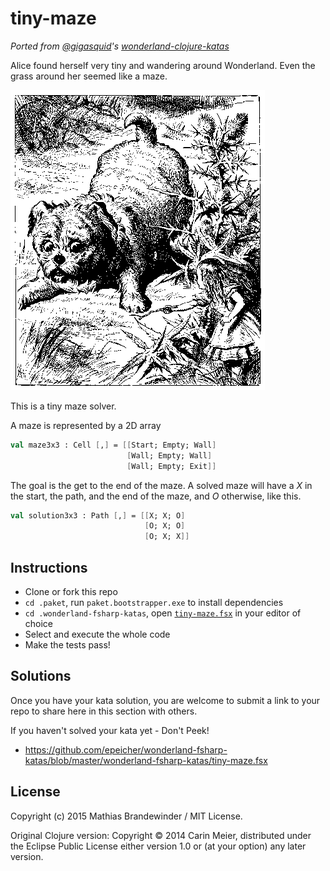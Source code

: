 # tiny-maze

_Ported from [@gigasquid](https://twitter.com/gigasquid)'s
[*wonderland-clojure-katas*](https://github.com/gigasquid/wonderland-clojure-katas)_

Alice found herself very tiny and wandering around Wonderland.  Even
the grass around her seemed like a maze.

![alice tiny](/images/alicetiny.gif)

This is a tiny maze solver.

A maze is represented by a 2D array

```fsharp
val maze3x3 : Cell [,] = [[Start; Empty; Wall]
                          [Wall; Empty; Wall]
                          [Wall; Empty; Exit]]
```


The goal is the get to the end of the maze.  A solved maze will have a
_X_ in the start, the path, and the end of the maze, and _O_ otherwise, like this.

```fsharp
val solution3x3 : Path [,] = [[X; X; O]
                              [O; X; O]
                              [O; X; X]]
```

## Instructions

- Clone or fork this repo
- `cd .paket`, run `paket.bootstrapper.exe` to install dependencies
- `cd .wonderland-fsharp-katas`, open [`tiny-maze.fsx`](tiny-maze.fsx) in your editor of choice
- Select and execute the whole code
- Make the tests pass!

## Solutions

Once you have your kata solution, you are welcome to submit a link to your repo to share here in this section with others.


If you haven't solved your kata yet - Don't Peek!

* https://github.com/epeicher/wonderland-fsharp-katas/blob/master/wonderland-fsharp-katas/tiny-maze.fsx

## License

Copyright (c) 2015 Mathias Brandewinder / MIT License.

Original Clojure version: Copyright © 2014 Carin Meier, distributed under the Eclipse Public License either version 1.0 or (at
your option) any later version.
